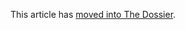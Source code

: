 This article has [moved into The Dossier](https://codeberg.org/catseye/The-Dossier/src/branch/master/article/Destructorizers/README.md).
